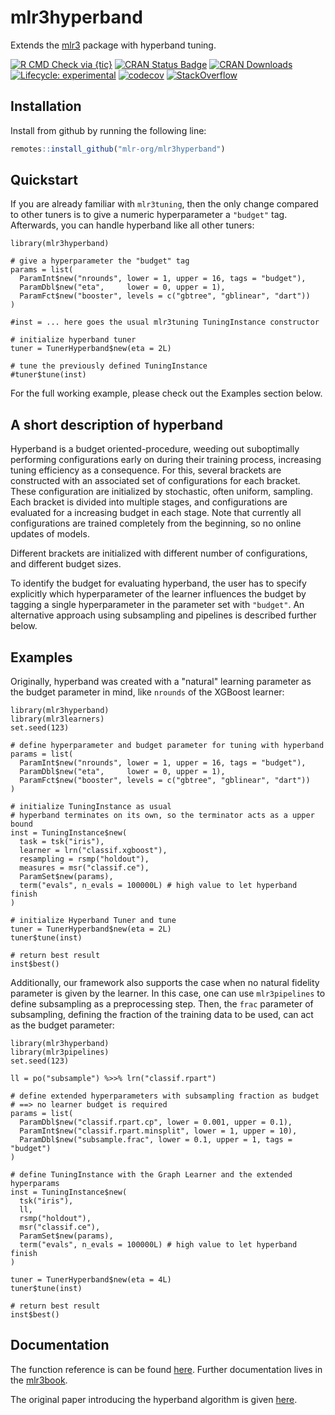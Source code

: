 # mlr3hyperband

Extends the [mlr3](https://mlr3.mlr-org.com) package with hyperband tuning.

<!-- badges: start -->
[![R CMD Check via {tic}](https://github.com/mlr-org/mlr3hyperband/workflows/R%20CMD%20Check%20via%20{tic}/badge.svg?branch=master)](https://github.com/mlr-org/mlr3hyperband/actions)
[![CRAN Status Badge](https://www.r-pkg.org/badges/version-ago/mlr3hyperband)](https://cran.r-project.org/package=mlr3hyperband)
[![CRAN Downloads](https://cranlogs.r-pkg.org/badges/mlr3hyperband)](https://cran.rstudio.com/web/packages/mlr3hyperband/index.html)
[![Lifecycle: experimental](https://img.shields.io/badge/lifecycle-experimental-orange.svg)](https://www.tidyverse.org/lifecycle/#experimental)
[![codecov](https://codecov.io/gh/mlr-org/mlr3hyperband/branch/master/graph/badge.svg)](https://codecov.io/gh/mlr-org/mlr3hyperband)
[![StackOverflow](https://img.shields.io/badge/stackoverflow-mlr3-orange.svg)](https://stackoverflow.com/questions/tagged/mlr3)
<!-- badges: end -->

## Installation

Install from github by running the following line:

```r
remotes::install_github("mlr-org/mlr3hyperband")
```

## Quickstart

If you are already familiar with `mlr3tuning`, then the only change compared to other tuners is to give a numeric hyperparameter a `"budget"` tag.
Afterwards, you can handle hyperband like all other tuners:

```
library(mlr3hyperband)

# give a hyperparameter the "budget" tag
params = list(
  ParamInt$new("nrounds", lower = 1, upper = 16, tags = "budget"),
  ParamDbl$new("eta",     lower = 0, upper = 1),
  ParamFct$new("booster", levels = c("gbtree", "gblinear", "dart"))
)

#inst = ... here goes the usual mlr3tuning TuningInstance constructor

# initialize hyperband tuner
tuner = TunerHyperband$new(eta = 2L)

# tune the previously defined TuningInstance
#tuner$tune(inst)
```

For the full working example, please check out the Examples section below.


## A short description of hyperband

Hyperband is a budget oriented-procedure, weeding out suboptimally performing configurations early on during their training process, increasing tuning efficiency as a consequence.
For this, several brackets are constructed with an associated set of configurations for each bracket. These configuration are initialized by stochastic, often uniform, sampling.
Each bracket is divided into multiple stages, and configurations are evaluated for a increasing budget in each stage.
Note that currently all configurations are trained completely from the beginning, so no online updates of models.

Different brackets are initialized with different number of configurations, and different budget sizes.

To identify the budget for evaluating hyperband, the user has to specify explicitly which hyperparameter of the learner influences the budget by tagging a single hyperparameter in the parameter set with `"budget"`.
An alternative approach using subsampling and pipelines is described further below.


## Examples

Originally, hyperband was created with a "natural" learning parameter as the budget parameter in mind, like `nrounds` of the XGBoost learner:

```
library(mlr3hyperband)
library(mlr3learners)
set.seed(123)

# define hyperparameter and budget parameter for tuning with hyperband
params = list(
  ParamInt$new("nrounds", lower = 1, upper = 16, tags = "budget"),
  ParamDbl$new("eta",     lower = 0, upper = 1),
  ParamFct$new("booster", levels = c("gbtree", "gblinear", "dart"))
)

# initialize TuningInstance as usual
# hyperband terminates on its own, so the terminator acts as a upper bound
inst = TuningInstance$new(
  task = tsk("iris"),
  learner = lrn("classif.xgboost"),
  resampling = rsmp("holdout"),
  measures = msr("classif.ce"),
  ParamSet$new(params),
  term("evals", n_evals = 100000L) # high value to let hyperband finish
)

# initialize Hyperband Tuner and tune
tuner = TunerHyperband$new(eta = 2L)
tuner$tune(inst)

# return best result
inst$best()
```

Additionally, our framework also supports the case when no natural fidelity parameter is given by the learner.
In this case, one can use `mlr3pipelines` to define subsampling as a preprocessing step.
Then, the `frac` parameter of subsampling, defining the fraction of the training data to be used, can act as the budget parameter:

```
library(mlr3hyperband)
library(mlr3pipelines)
set.seed(123)

ll = po("subsample") %>>% lrn("classif.rpart")

# define extended hyperparameters with subsampling fraction as budget
# ==> no learner budget is required
params = list(
  ParamDbl$new("classif.rpart.cp", lower = 0.001, upper = 0.1),
  ParamInt$new("classif.rpart.minsplit", lower = 1, upper = 10),
  ParamDbl$new("subsample.frac", lower = 0.1, upper = 1, tags = "budget")
)

# define TuningInstance with the Graph Learner and the extended hyperparams
inst = TuningInstance$new(
  tsk("iris"),
  ll,
  rsmp("holdout"),
  msr("classif.ce"),
  ParamSet$new(params),
  term("evals", n_evals = 100000L) # high value to let hyperband finish
)

tuner = TunerHyperband$new(eta = 4L)
tuner$tune(inst)

# return best result
inst$best()
```


## Documentation

The function reference is can be found [here](https://mlr3hyperband.mlr-org.com/reference/).
Further documentation lives in the [mlr3book](https://mlr3book.mlr-org.com/).

The original paper introducing the hyperband algorithm is given [here](https://arxiv.org/abs/1603.06560).
